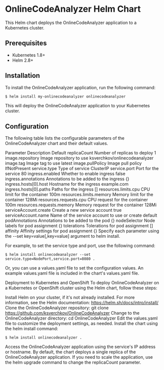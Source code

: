 # OnlineCodeAnalyzer Helm Chart
 
This Helm chart deploys the OnlineCodeAnalyzer application to a Kubernetes cluster.
 
## Prerequisites
 
- Kubernetes 1.8+
- Helm 2.8+
 
## Installation
 
To install the OnlineCodeAnalyzer application, run the following command:
 
```sh
$ helm install my-onlinecodeanalyzer onlinecodeanalyzer
```

This will deploy the OnlineCodeAnalyzer application to your Kubernetes cluster.
 
## Configuration
The following table lists the configurable parameters of the OnlineCodeAnalyzer chart and their default values.
 
Parameter	Description	Default
replicaCount	Number of replicas to deploy	1
image.repository	Image repository to use	ksverchkov/onlinecodeanalyzer
image.tag	Image tag to use	latest
image.pullPolicy	Image pull policy	IfNotPresent
service.type	Type of service	ClusterIP
service.port	Port for the service	80
ingress.enabled	Whether to enable ingress	false
ingress.annotations	Annotations to be added to the ingress	{}
ingress.hosts[0].host	Hostname for the ingress	example.com
ingress.hosts[0].paths	Paths for the ingress	[]
resources.limits.cpu	CPU limit for the container	100m
resources.limits.memory	Memory limit for the container	128Mi
resources.requests.cpu	CPU request for the container	100m
resources.requests.memory	Memory request for the container	128Mi
serviceAccount.create	Create a new service account	true
serviceAccount.name	Name of the service account to use or create	default
podAnnotations	Annotations to be added to the pod	{}
nodeSelector	Node labels for pod assignment	{}
tolerations	Tolerations for pod assignment	[]
affinity	Affinity settings for pod assignment	{}
Specify each parameter using the --set key=value[,key=value] argument to helm install.
 
For example, to set the service type and port, use the following command:
 
```console
$ helm install onlinecodeanalyzer --set service.type=NodePort,service.port=8080 .
```
Or, you can use a values.yaml file to set the configuration values. An example values.yaml file is included in the chart's values.yaml file.
 
Deployment to Kubernetes and OpenShift
To deploy OnlineCodeAnalyzer on a Kubernetes or OpenShift cluster using the Helm chart, follow these steps:
 
Install Helm on your cluster, if it's not already installed. For more information, see the Helm documentation: https://helm.sh/docs/intro/install/
Clone the OnlineCodeAnalyzer repository: git clone https://github.com/ksverchkov/OnlineCodeAnalyzer
Change to the OnlineCodeAnalyzer directory: cd OnlineCodeAnalyzer
Edit the values.yaml file to customize the deployment settings, as needed.
Install the chart using the helm install command:
```console
$ helm install onlinecodeanalyzer .
```

Access the OnlineCodeAnalyzer application using the service's IP address or hostname.
By default, the chart deploys a single replica of the OnlineCodeAnalyzer application. If you need to scale the application, use the helm upgrade command to change the replicaCount parameter. 